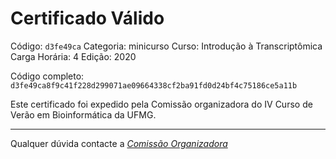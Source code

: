 # Certificado Válido

Código: `d3fe49ca`
Categoria: minicurso
Curso: Introdução à Transcriptômica
Carga Horária: 4
Edição: 2020


Código completo: `d3fe49ca8f9c41f228d299071ae09664338cf2ba91fd0d24bf4c75186ce5a11b`


Este certificado foi expedido pela Comissão organizadora do IV Curso de Verão em Bioinformática da UFMG.

----

Qualquer dúvida contacte a [_Comissão Organizadora_](<mailto:cursobioinfoufmg@gmail.com$subject=[Certificados]>)

